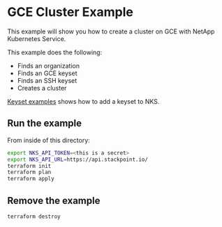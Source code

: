 # GCE Cluster Example

This example will show you how to create a cluster on GCE with NetApp Kubernetes Service.

This example does the following:

- Finds an organization
- Finds an GCE keyset
- Finds an SSH keyset
- Creates a cluster

[Keyset examples](/examples/keysets#adding-a-cloud-provider-keyset-for-gce) shows how to add a keyset to NKS.

## Run the example

From inside of this directory:

```bash
export NKS_API_TOKEN=<this is a secret>
export NKS_API_URL=https://api.stackpoint.io/
terraform init
terraform plan
terraform apply
```

## Remove the example

```bash
terraform destroy
```
